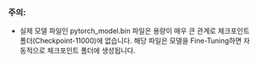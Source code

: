 ### 주의:
* 실제 모델 파일인 pytorch_model.bin 파일은 용량이 매우 큰 관계로 체크포인트 폴더(Checkpoint-11000)에 없습니다. 해당 파일은 모델을 Fine-Tuning하면 자동적으로 체크포인트 폴더에 생성됩니다. 
